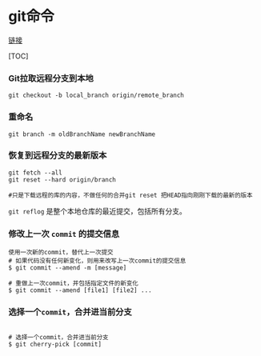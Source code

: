 # git命令

[链接](https://www.linuxidc.com/Linux/2018-04/151805.htm)

[TOC]

### Git拉取远程分支到本地
```
git checkout -b local_branch origin/remote_branch
```
### 重命名 
```
git branch -m oldBranchName newBranchName
```

### 恢复到远程分支的最新版本

```
git fetch --all 
git reset --hard origin/branch

#只是下载远程的库的内容，不做任何的合并git reset 把HEAD指向刚刚下载的最新的版本
```


`git reflog` 是整个本地仓库的最近提交，包括所有分支。

### 修改上一次 `commit` 的提交信息 

```
使用一次新的commit，替代上一次提交
# 如果代码没有任何新变化，则用来改写上一次commit的提交信息
$ git commit --amend -m [message]

# 重做上一次commit，并包括指定文件的新变化
$ git commit --amend [file1] [file2] ...
```


### 选择一个`commit`，合并进当前分支

```

# 选择一个commit，合并进当前分支
$ git cherry-pick [commit]

```